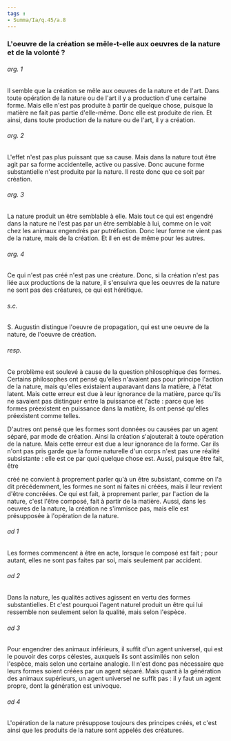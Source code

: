 ```yaml
---
tags : 
- Summa/Ia/q.45/a.8
---
```


### L'oeuvre de la création se mêle-t-elle aux oeuvres de la nature et de la volonté ?

###### arg. 1
Il semble que la création se mêle aux oeuvres de la nature et de l'art. Dans toute opération de la nature ou de l'art il y a production d'une certaine forme. Mais elle n'est pas produite à partir de quelque chose, puisque la matière ne fait pas partie d'elle-même. Donc elle est produite de rien. Et ainsi, dans toute production de la nature ou de l'art, il y a création. 

###### arg. 2
L'effet n'est pas plus puissant que sa cause. Mais dans la nature tout être agit par sa forme accidentelle, active ou passive. Donc aucune forme substantielle n'est produite par la nature. Il reste donc que ce soit par création. 

###### arg. 3
La nature produit un être semblable à elle. Mais tout ce qui est engendré dans la nature ne l'est pas par un être semblable à lui, comme on le voit chez les animaux engendrés par putréfaction. Donc leur forme ne vient pas de la nature, mais de la création. Et il en est de même pour les autres. 

###### arg. 4
Ce qui n'est pas créé n'est pas une créature. Donc, si la création n'est pas liée aux productions de la nature, il s'ensuivra que les oeuvres de la nature ne sont pas des créatures, ce qui est hérétique. 

###### s.c.
S. Augustin distingue l'oeuvre de propagation, qui est une oeuvre de la nature, de l'oeuvre de création. 

###### resp.
Ce problème est soulevé à cause de la question philosophique des formes. Certains philosophes ont pensé qu'elles n'avaient pas pour principe l'action de la nature, mais qu'elles existaient auparavant dans la matière, à l'état latent. Mais cette erreur est due à leur ignorance de la matière, parce qu'ils ne savaient pas distinguer entre la puissance et l'acte : parce que les formes préexistent en puissance dans la matière, ils ont pensé qu'elles préexistent comme telles. 

D'autres ont pensé que les formes sont données ou causées par un agent séparé, par mode de création. Ainsi la création s'ajouterait à toute opération de la nature. Mais cette erreur est due a leur ignorance de la forme. Car ils n'ont pas pris garde que la forme naturelle d'un corps n'est pas une réalité subsistante : elle est ce par quoi quelque chose est. Aussi, puisque être fait, être 

créé ne convient à proprement parler qu'à un être subsistant, comme on l'a dit précédemment, les formes ne sont ni faites ni créées, mais il leur revient d'être concréées. Ce qui est fait, à proprement parler, par l'action de la nature, c'est l'être composé, fait à partir de la matière. Aussi, dans les oeuvres de la nature, la création ne s'immisce pas, mais elle est présupposée à l'opération de la nature. 

###### ad 1
Les formes commencent à être en acte, lorsque le composé est fait ; pour autant, elles ne sont pas faites par soi, mais seulement par accident. 

###### ad 2
Dans la nature, les qualités actives agissent en vertu des formes substantielles. Et c'est pourquoi l'agent naturel produit un être qui lui ressemble non seulement selon la qualité, mais selon l'espèce. 

###### ad 3
Pour engendrer des animaux inférieurs, il suffit d'un agent universel, qui est le pouvoir des corps célestes, auxquels ils sont assimilés non selon l'espèce, mais selon une certaine analogie. Il n'est donc pas nécessaire que leurs formes soient créées par un agent séparé. Mais quant à la génération des animaux supérieurs, un agent universel ne suffit pas : il y faut un agent propre, dont la génération est univoque. 

###### ad 4
L'opération de la nature présuppose toujours des principes créés, et c'est ainsi que les produits de la nature sont appelés des créatures. 





